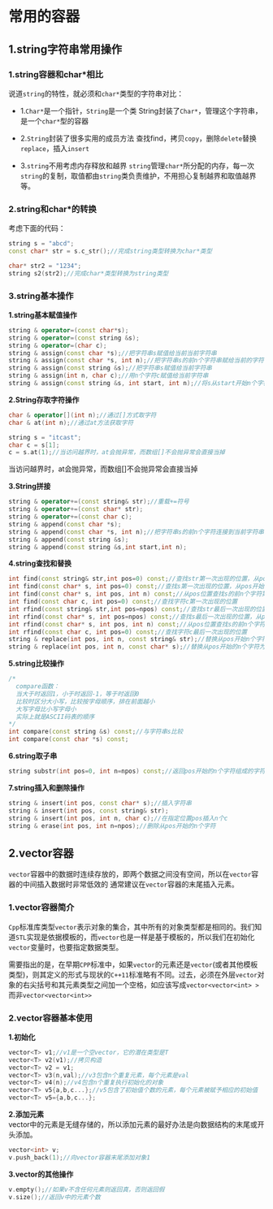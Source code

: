 # 常用的容器

## 1.string字符串常用操作

### 1.string容器和char*相比
说道``string``的特性，就必须和``char*``类型的字符串对比：<br>
- 1.``Char*``是一个指针，``String``是一个类
  String封装了``Char*``，管理这个字符串，是一个``char*``型的容器

- 2.``String``封装了很多实用的成员方法
  查找find，拷贝``copy``，删除``delete``替换``replace``，插入``insert``

- 3.``string``不用考虑内存释放和越界
  ``string``管理``char*``所分配的内存，每一次``string``的复制，取值都由``string``类负责维护，不用担心复制越界和取值越界等。

### 2.string和char*的转换
考虑下面的代码：<br>
```cpp
string s = "abcd";
const char* str = s.c_str();//完成string类型转换为char*类型

char* str2 = "1234";
string s2(str2);//完成char*类型转换为string类型
```

### 3.string基本操作
__1.string基本赋值操作__<br>
```cpp
string & operator=(const char*s);
string & operator=(const string &s);
string & operator=(char c);
string & assign(const char *s);//把字符串s赋值给当前当前字符串
string & assign(const char *s, int n);//把字符串s的前n个字符串赋给当前的字符串
string & assign(const string &s);//把字符串s赋值给当前字符串
string & assign(int n, char c);//用n个字符c赋值给当前字符串
string & assign(const string &s, int start, int n);//将s从start开始n个字符赋值给当前字符串
```

__2.String存取字符操作__<br>
```cpp
char & operator[](int n);//通过[]方式取字符
char & at(int n);//通过at方法获取字符

string s = "itcast";
char c = s[1];
c = s.at(1);//当访问越界时，at会抛异常，而数组[]不会抛异常会直接当掉
```
当访问越界时，at会抛异常，而数组[]不会抛异常会直接当掉<br>

__3.String拼接__<br>
```cpp
string & operator+=(const string& str);//重载+=符号
string & operator+=(const char* str);
string & operator+=(const char c);
string & append(const char *s);
string & append(const char *s, int n);//把字符串s的前n个字符连接到当前字符串的结尾
string & append(const string &s);
string & append(const string &s,int start,int n);
```

__4.string查找和替换__<br>
```cpp
int find(const string& str,int pos=0) const;//查找str第一次出现的位置，从pos开始查找
int find(const char* s, int pos=0) const;//查找s第一次出现的位置，从pos开始查找
int find(const char* s, int pos, int n) const;//从pos位置查找s的前n个字符第一次出现的位置
int find(const char c, int pos=0) const;//查找字符c第一次出现的位置
int rfind(const string& str,int pos=npos) const;//查找str最后一次出现的位置，从pos开始查找
int rfind(const char* s, int pos=npos) const;//查找s最后一次出现的位置，从pos开始查找
int rfind(const char* s, int pos, int n) const;//从pos位置查找s的前n个字符最后一次出现的位置
int rfind(const char c, int pos=0) const;//查找字符c最后一次出现的位置
string & replace(int pos, int n, const string& str);//替换从pos开始n个字符为字符串str
string & replace(int pos, int n, const char* s);//替换从pos开始的n个字符为字符串s
```

__5.string比较操作__<br>
```cpp
/*
  compare函数：
  当大于时返回1，小于时返回-1，等于时返回0
  比较时区分大小写，比较按字母顺序，排在前面越小
  大写字母比小写字母小
  实际上就是ASCII码表的顺序
*/
int compare(const string &s) const;//与字符串s比较
int compare(const char *s) const;
```

__6.string取子串__<br>
```cpp
string substr(int pos=0, int n=npos) const;//返回pos开始的n个字符组成的字符串
```

__7.string插入和删除操作__<br>
```cpp
string & insert(int pos, const char* s);//插入字符串
string & insert(int pos, const string& str);
string & insert(int pos, int n, char c);//在指定位置pos插入n个c
string & erase(int pos, int n=npos);//删除从pos开始的n个字符
```

## 2.vector容器
``vector``容器中的数据时连续存放的，即两个数据之间没有空间，所以在``vector``容器的中间插入数据时非常低效的 通常建议在``vector``容器的末尾插入元素。<br>

### 1.vector容器简介
``Cpp``标准库类型``vector``表示对象的集合，其中所有的对象类型都是相同的。我们知道``STL``实现是依据模板的，而``vector``也是一样是基于模板的，所以我们在初始化``vector``变量时，也要指定数据类型。<br>

需要指出的是，在早期``CPP``标准中，如果``vector``的元素还是``vector``(或者其他模板类型)，则其定义的形式与现状的``C++11``标准略有不同。过去，必须在外层``vector``对象的右尖括号和其元素类型之间加一个空格，如应该写成``vector<vector<int> >``而非``vector<vector<int>>``<br>

### 2.vector容器基本使用

__1.初始化__<br>
```cpp
vector<T> v1;//v1是一个空vector，它的潜在类型是T
vector<T> v2(v1);//拷贝构造
vector<T> v2 = v1;
vector<T> v3(n,val);//v3包含n个重复元素，每个元素是val
vector<T> v4(n);//v4包含n个重复执行初始化的对象
vector<T> v5{a,b,c...};//v5包含了初始值个数的元素，每个元素被赋予相应的初始值
vector<T> v5={a,b,c...};
```

__2.添加元素__<br>
vector中的元素是无缝存储的，所以添加元素的最好办法是向数据结构的末尾或开头添加。<br>
```cpp
vector<int> v;
v.push_back(1);//向vector容器末尾添加对象1
```



__3.vector的其他操作__<br>
```cpp
v.empty();//如果v不含任何元素则返回真，否则返回假
v.size();//返回v中的元素个数

```

